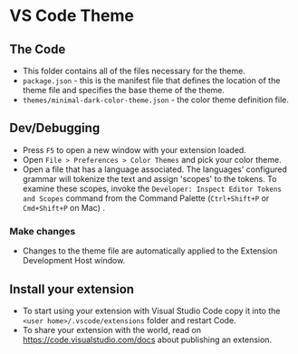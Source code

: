 # VS Code Theme

## The Code

* This folder contains all of the files necessary for the theme.
* `package.json` - this is the manifest file that defines the location of the theme file and specifies the base theme of the theme.
* `themes/minimal-dark-color-theme.json` - the color theme definition file.

## Dev/Debugging

* Press `F5` to open a new window with your extension loaded.
* Open `File > Preferences > Color Themes` and pick your color theme.
* Open a file that has a language associated. The languages' configured grammar will tokenize the text and assign 'scopes' to the tokens. To examine these scopes, invoke the `Developer: Inspect Editor Tokens and Scopes` command from the Command Palette (`Ctrl+Shift+P` or `Cmd+Shift+P` on Mac) .

### Make changes

* Changes to the theme file are automatically applied to the Extension Development Host window.

## Install your extension

* To start using your extension with Visual Studio Code copy it into the `<user home>/.vscode/extensions` folder and restart Code.
* To share your extension with the world, read on https://code.visualstudio.com/docs about publishing an extension.
